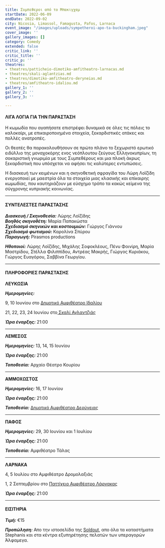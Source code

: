 ```yaml
---
title: Συμπεθεροι από το Μπακιγχαμ
startDate: 2022-06-09
endDate: 2022-09-02
city: Nicosia, Limassol, Famagusta, Pafos, Larnaca
event_image: "/images/uploads/sympetheroi-apo-ta-buckingham.jpeg"
cover_image: ''
gallery_images: []
category: Comedy
extended: false
critic_link: ''
critic_title: ''
critic_p: ''
theatres:
- theatres/patticheio-dimotiko-amfitheatro-larnacas.md
- theatres/skali-aglantzias.md
- theatres/dimotiko-amfitheatro-deryneias.md
- theatres/amfitheatro-idaliou.md
gallery_1: ''
gallery_2: ''
gallery_3: ''

---
```

#### ΛΙΓΑ ΛΟΓΙΑ ΓΙΑ ΤΗΝ ΠΑΡΑΣΤΑΣΗ

Η κωμωδία που αγαπήσατε επιστρέφει δυναμικά σε όλες τις πόλεις το καλοκαίρι, με επικαιροποιημένα στοιχεία, ξεκαρδιστικές ατάκες και πολλές ανατροπές.

Οι θεατές θα παρακολουθήσουν σε πρώτο πλάνο το ξεχωριστό ερωτικό ειδύλλιο της μοναχοκόρης ενος νεόπλουτου ζεύγους Ελληνοκυπρίων, τη σοκαριστική γνωριμία με τους Συμπεθέρους και μια πλοκή άκρως ξεκαρδιστική που υπόσχεται να αφήσει τις καλύτερες εντυπώσεις.

Η διασκευή των κειμένων και η σκηνοθετική σφραγίδα του Λώρη Λοϊζίδη ενεργοποιεί με μαεστρία όλα τα στοιχεία μιας κλασικής και επίκαιρης κωμωδίας, που καυτηριάζουν με εύσχημο τρόπο τα κακώς κείμενα της σύγχρονης κυπριακής κοινωνίας.

***

#### ΣΥΝΤΕΛΕΣΤΕΣ ΠΑΡΑΣΤΑΣΗΣ

**_Διασκευή / Σκηνοθεσία:_** Λώρης Λοϊζίδης  
**_Βοηθός σκηνοθέτη:_** Μαρία Παπακώστα  
**_Σχεδιασμό σκηνικών και κοστουμιών:_** Γιώργος Γιάννου  
**_Σχεδιασμό φωτισμού:_** Καρολίνα Σπύρου  
**_Παραγωγή:_** Pirasmos productions

**_Ηθοποιοί:_** Λώρης Λοϊζίδης, Μιχάλης Σοφοκλέους, Πένυ Φοινίρη, Μαρία Μαστρίδου, Στέλλα Φιλιππίδου, Αντρέας Μακρής, Γιώργος Κυριάκου, Γιώργος Ευαγόρου, Σαββίνα Γεωργίου.

***

#### ΠΛΗΡΟΦΟΡΙΕΣ ΠΑΡΑΣΤΑΣΗΣ

**ΛΕΥΚΩΣΙΑ**

**_Ημερομηνίες:_**

9, 10 Ιουνίου στο [Δημοτικό Αμφιθέατρο Ιδαλίου](?#map)

21, 22, 23, 24 Ιουνίου στο[ Σκαλί Αγλαντζιάς](?#map)

**_Ώρα έναρξης:_** 21:00

***

**ΛΕΜΕΣΟΣ**

**_Ημερομηνίες:_** 13, 14, 15 Ιουνίου

**_Ώρα έναρξης:_** 21:00

**_Τοποθεσία:_** Αρχαίο Θέατρο Κουρίου

***

**ΑΜΜΟΧΩΣΤΟΣ**

**_Ημερομηνίες:_** 16, 17 Ιουνίου

**_Ώρα έναρξης:_** 21:00

**_Τοποθεσία:_** [Δημοτικό Αμφιθέατρο Δερύνειας](?#map)

***

**ΠΑΦΟΣ**

**_Ημερομηνίες:_** 29, 30 Ιουνίου και 1 Ιουλίου

**_Ώρα έναρξης:_** 21:00

**_Τοποθεσία:_** Αμφιθέατρο Τάλας

***

**ΛΑΡΝΑΚΑ**

4, 5 Ιουλίου στο Αμφιθέατρο Δρομολαξιάς

1, 2 Σεπτεμβρίου στο [Παττίχειο Αμφιθέατρο Λάρνακας](?#map)

**_Ώρα έναρξης:_** 21:00

***

#### ΕΙΣΙΤΗΡΙΑ

**_Τιμή:_** €15

**_Προπώληση:_** Απο την ιστοσελίδα της [Soldout](https://www.soldoutticketbox.com/sympetheroi-apo-to-buckingham-summer-2022/?lang=el "Soldout"), απο όλα τα καταστήματα Stephanis και στα κέντρα εξυπηρέτησης πελατών των υπεραγορών Άλφαμεγα.